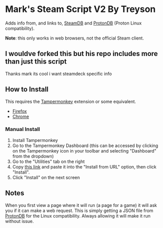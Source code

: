 # Mark's Steam Script V2 By Treyson

Adds info from, and links to, [SteamDB](https://steamdb.info/) and [ProtonDB](https://www.protondb.com/) (Proton Linux compatibility).

**Note**: this only works in web browsers, not the official Steam client.

## I wouldve forked this but his repo includes more than just this script

Thanks mark its cool i want steamdeck specific info

## How to Install

This requires the [Tampermonkey](https://www.tampermonkey.net/) extension or some equivalent.

- [Firefox](https://addons.mozilla.org/en-US/firefox/addon/tampermonkey/)
- [Chrome](https://chrome.google.com/webstore/detail/tampermonkey/dhdgffkkebhmkfjojejmpbldmpobfkfo)

### Manual Install

1. Install Tampermonkey
2. Go to the Tampermonkey Dashboard (this can be accessed by clicking on the Tampermonkey icon in your toolbar and selecting "Dashboard" from the dropdown)
3. Go to the "Utilities" tab on the right
4. Copy [this link](https://raw.githubusercontent.com/mkwsnyder/marks-user-scripts/main/scripts/marks-steam-script/script.js) and paste it into the "Install from URL" option, then click "Install".
5. Click "Install" on the next screen

## Notes

When you first view a page where it will run (a page for a game) it will ask you if it can make a web request. This is simply getting a JSON file from [ProtonDB](https://www.protondb.com/) for the Linux compatibility. Always allowing it will make it run without issue.